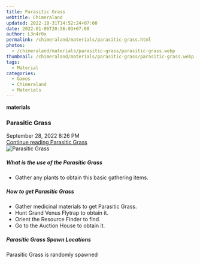 ```yaml
---
title: Parasitic Grass
webtitle: Chimeraland
updated: 2022-10-31T14:52:24+07:00
date: 2022-01-06T20:56:03+07:00
author: L3n4r0x
permalink: /chimeraland/materials/parasitic-grass.html
photos:
  - /chimeraland/materials/parasitic-grass/parasitic-grass.webp
thumbnail: /chimeraland/materials/parasitic-grass/parasitic-grass.webp
tags:
  - Material
categories:
  - Games
  - Chimeraland
  - Materials
---
```


<section id="bootstrap-wrapper"><link rel="stylesheet" href="https://cdn.statically.io/gh/dimaslanjaka/Web-Manajemen/40ac3225/css/bootstrap-4.5-wrapper.css"/><div class="row g-0 border rounded overflow-hidden flex-md-row mb-4 shadow-sm position-relative"><div class="col p-4 d-flex flex-column position-static"><strong class="d-inline-block mb-2 text-success">materials</strong><h3 class="mb-0">Parasitic Grass</h3><div class="mb-1 text-muted">September 28, 2022 8:26 PM</div><a href="#" class="stretched-link d-none">Continue reading Parasitic Grass</a></div><div class="col-auto d-none d-lg-block"><img src="/chimeraland/materials/parasitic-grass/parasitic-grass.webp" alt="Parasitic Grass"/></div></div><div class="row"><div class="col-lg-6 col-12 mb-2"><div class="card"><div class="card-body"><h5 class="card-title">What is the use of the Parasitic Grass</h5><div class="card-text"><ul><li>Gather any plants to obtain this basic gathering items.</li></ul></div></div></div></div><div class="col-lg-6 col-12 mb-2"><div class="card"><div class="card-body"><h5 class="card-title">How to get Parasitic Grass</h5><div class="card-text"><ul><li>Gather medicinal materials to get Parasitic Grass.</li><li>Hunt Grand Venus Flytrap to obtain it.</li><li>Orient the Resource Finder to find.</li><li>Go to the Auction House to obtain it.</li></ul></div></div></div></div><div class="col-12 mb-2"><h5>Parasitic Grass Spawn Locations</h5><p>Parasitic Grass is randomly spawned</p></div></div></section>